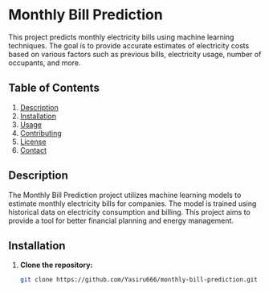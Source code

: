 # Monthly Bill Prediction

This project predicts monthly electricity bills using machine learning techniques. The goal is to provide accurate estimates of electricity costs based on various factors such as previous bills, electricity usage, number of occupants, and more.

## Table of Contents

1. [Description](#description)
2. [Installation](#installation)
3. [Usage](#usage)
4. [Contributing](#contributing)
5. [License](#license)
6. [Contact](#contact)

## Description

The Monthly Bill Prediction project utilizes machine learning models to estimate monthly electricity bills for companies. The model is trained using historical data on electricity consumption and billing. This project aims to provide a tool for better financial planning and energy management.

## Installation

1. **Clone the repository:**
   ```bash
   git clone https://github.com/Yasiru666/monthly-bill-prediction.git
